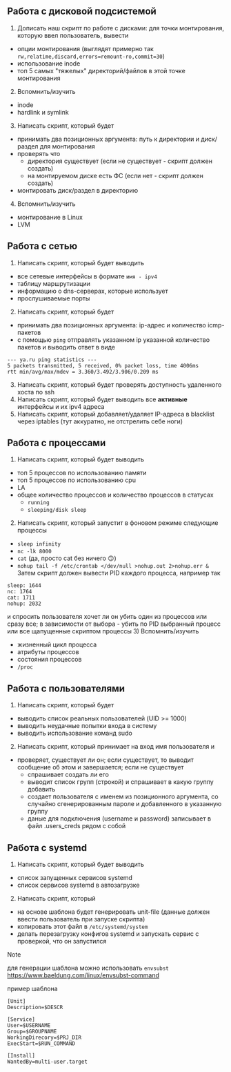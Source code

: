 ## Работа с дисковой подсистемой
1) Дописать наш скрипт по работе с дисками: для точки монтирования, которую ввел пользователь, вывести
- опции монтирования (выглядят примерно так `rw,relatime,discard,errors=remount-ro,commit=30`)
- использование inode
- топ 5 самых "тяжелых" директорий/файлов в этой точке монтирования
2) Вспомнить/изучить
- inode
- hardlink и symlink
3) Написать скрипт, который будет
- принимать два позиционных аргумента: путь к директории и диск/раздел для монтирования
- проверять что
    - директория существует (если не существует - скрипт должен создать)
    - на монтируемом диске есть ФС (если нет - скрипт должен создать)
- монтировать диск/раздел в директорию
4) Вспомнить/изучить
- монтирование в Linux
- LVM
## Работа с сетью
1) Написать скрипт, который будет выводить
- все сетевые интерфейсы в формате `имя - ipv4`
- таблицу маршрутизации
- информацию о dns-серверах, которые использует 
- прослушиваемые порты
2) Написать скрипт, который будет
- принимать два позиционных аргумента: ip-адрес и количество icmp-пакетов
- с помощью `ping` отправлять указанном ip указанной количество пакетов и выводить ответ в виде
```
--- ya.ru ping statistics ---
5 packets transmitted, 5 received, 0% packet loss, time 4006ms
rtt min/avg/max/mdev = 3.360/3.492/3.906/0.209 ms
```
3) Написать скрипт, который будет проверять доступность удаленного хоста по ssh
4) Написать скрипт, который будет выводить все **активные** интерфейсы и их ipv4 адреса
5) Написать скрипт, который добавляет/удаляет IP-адреса в blacklist через iptables (тут аккуратно, не отстрелить себе ноги)
## Работа с процессами
1) Написать скрипт, который будет выводить
- топ 5 процессов по использованию памяти
- топ 5 процессов по использованию cpu
- LA
- общее количество процессов и количество процессов в статусах
	- `running`
	- `sleeping/disk sleep`
2) Написать скрипт, который запустит в фоновом режиме следующие процессы
- `sleep infinity`
- `nc -lk 8000`
- `cat` (да, просто cat без ничего 🙃)
- `nohup tail -f /etc/crontab </dev/null >nohup.out 2>nohup.err &`\
Затем скрипт должен вывести PID каждого процесса, например так
```
sleep: 1644
nc: 1764
cat: 1711
nohup: 2032
```
и спросить пользователя хочет ли он убить один из процессов или сразу все; в зависимости от выбора - убить по PID выбранный процесс или все щапущенные скриптом процессы
3) Вспомнить/изучить
- жизненный цикл процесса
- атрибуты процессов
- состояния процессов
- `/proc`
## Работа с пользователями
1) Написать скрипт, который будет
- выводить список реальных пользователей (UID >= 1000)
- выводить неудачные попытки входа в систему
- выводить использование команд sudo
2) Написать скрипт, который принимает на вход имя пользователя и
- проверяет, существует ли он; если существует, то выводит сообщение об этом и завершается; если не существует
    - спрашивает создать ли его
    - выводит список групп (строкой) и спрашивает в какую группу добавить
    - создает пользователя с именем из позиционного аргумента, со случайно сгенерированным пароле и добавленного в указанную группу
    - даные для подключения (username и password) записывает в файл .users_creds рядом с собой
## Работа с systemd
1) Написать скрипт, который будет выводить
- список запущенных сервисов systemd
- список сервисов systemd в автозагрузке
2) Написать скрипт, который
- на основе шаблона будет генерировать unit-file (данные должен ввести пользователь при запуске скрипта)
- копировать этот файл в `/etc/systemd/system`
- делать перезагрузку конфигов systemd и запускать сервис с проверкой, что он запустился

> [!NOTE]  
> для генерации шаблона можно использовать `envsubst`\
> https://www.baeldung.com/linux/envsubst-command
> 
> пример шаблона
```tmpl
[Unit]
Description=$DESCR

[Service]
User=$USERNAME
Group=$GROUPNAME
WorkingDirecory=$PRJ_DIR
ExecStart=$RUN_COMMAND

[Install]
WantedBy=multi-user.target
```
